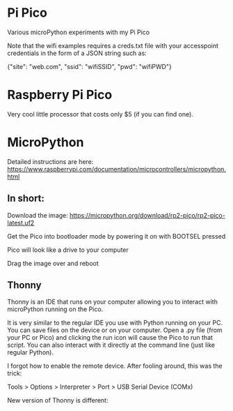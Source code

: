 # Pi Pico
 Various microPython experiments with my Pi Pico

 Note that the wifi examples requires a creds.txt file with your accesspoint credentials in the form of a JSON string such as: 

 {"site": "web.com", "ssid": "wifiSSID", "pwd": "wifiPWD"}
# Raspberry Pi Pico
Very cool little processor that costs only $5 (if you can find one). 
# MicroPython
Detailed instructions are here:
https://www.raspberrypi.com/documentation/microcontrollers/micropython.html
## In short:
Download the image:
https://micropython.org/download/rp2-pico/rp2-pico-latest.uf2

Get the Pico into bootloader mode by powering it on with BOOTSEL pressed

Pico will look like a drive to your computer

Drag the image over and reboot
## Thonny
Thonny is an IDE that runs on your computer allowing you to interact with microPython running on the Pico. 

It is very similar to the regular IDE you use with Python running on your PC. You can save files on the device or on your computer. Open a .py file (from your PC or Pico) and clicking the run icon will cause the Pico to run that script. You can also interact with it directly at the command line (just like regular Python). 

I forgot how to enable the remote device. After fooling around, this was the trick: 

Tools > Options > Interpreter > Port > USB Serial Device (COMx)

New version of Thonny is different: 
 


